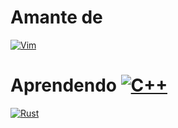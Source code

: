 ### 
# Amante de
[![Vim](https://img.shields.io/badge/-Vim-brightgreen)](https://www.vim.org/)
# Aprendendo [![C++](https://img.shields.io/badge/-C%2B%2B-blue)](https://en.wikipedia.org/wiki/C%2B%2B)

[![Rust](https://img.shields.io/badge/-Rust-orange)](https://www.rust-lang.org/)